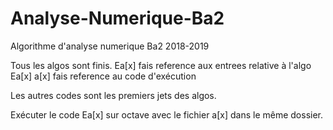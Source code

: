 # Analyse-Numerique-Ba2
Algorithme d'analyse numerique Ba2 2018-2019

Tous les algos sont finis. 
Ea[x] fais reference aux entrees relative à l'algo Ea[x]
a[x] fais reference au code d'exécution

Les autres codes sont les premiers jets des algos.

Exécuter le code Ea[x] sur octave avec le fichier a[x] dans le même dossier.
